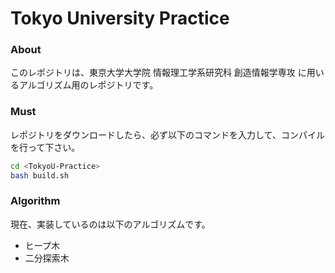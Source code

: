 # Tokyo University Practice

### About
このレポジトリは、東京大学大学院 情報理工学系研究科 創造情報学専攻 に用いるアルゴリズム用のレポジトリです。

### Must
レポジトリをダウンロードしたら、必ず以下のコマンドを入力して、コンパイルを行って下さい。

```bash
cd <TokyoU-Practice>
bash build.sh
```

### Algorithm
現在、実装しているのは以下のアルゴリズムです。
- ヒープ木
- 二分探索木
